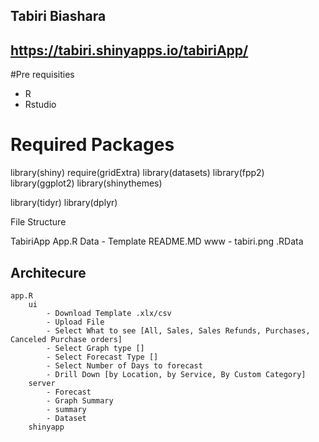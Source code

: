 ## Tabiri Biashara
## https://tabiri.shinyapps.io/tabiriApp/

#Pre requisities
- R
- Rstudio

# Required Packages
library(shiny)
require(gridExtra)
library(datasets)
library(fpp2)
library(ggplot2)
library(shinythemes)

library(tidyr)
library(dplyr)


File Structure

TabiriApp
    App.R
    Data
        - Template
    README.MD
    www
        - tabiri.png
    .RData


## Architecure
```
app.R
    ui
        - Download Template .xlx/csv
        - Upload File
        - Select What to see [All, Sales, Sales Refunds, Purchases, Canceled Purchase orders]
        - Select Graph type []
        - Select Forecast Type []
        - Select Number of Days to forecast
        - Drill Down [by Location, by Service, By Custom Category]
    server
        - Forecast
        - Graph Summary
        - summary
        - Dataset
    shinyapp
    
```